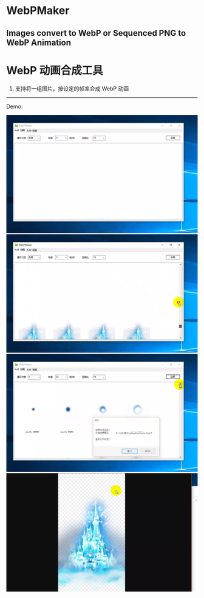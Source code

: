 # WebPMaker

Images convert to WebP or Sequenced PNG to WebP Animation
---

# WebP 动画合成工具
1.  支持将一组图片，按设定的帧率合成 WebP 动画


---
Demo:

![选择序列图片](https://raw.githubusercontent.com/wangan/WebPMaker/master/Demo/1.webp)
![配置动画参数](https://raw.githubusercontent.com/wangan/WebPMaker/master/Demo/2.webp)
![成功提示](https://raw.githubusercontent.com/wangan/WebPMaker/master/Demo/3.webp)
![效果预览](https://raw.githubusercontent.com/wangan/WebPMaker/master/Demo/4.webp)
